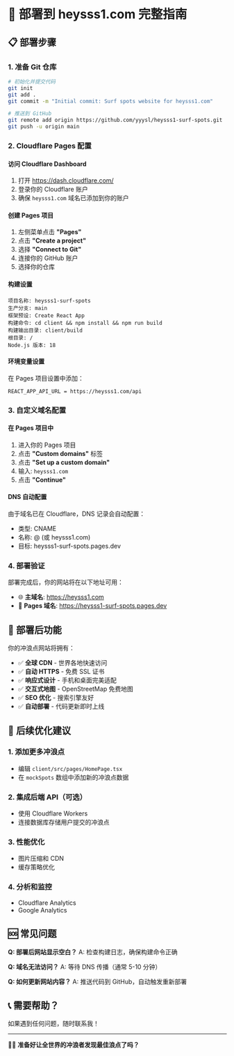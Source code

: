 # 🚀 部署到 heysss1.com 完整指南

## 📋 部署步骤

### 1. 准备 Git 仓库
```bash
# 初始化并提交代码
git init
git add .
git commit -m "Initial commit: Surf spots website for heysss1.com"

# 推送到 GitHub
git remote add origin https://github.com/yyysl/heysss1-surf-spots.git
git push -u origin main
```

### 2. Cloudflare Pages 配置

#### 访问 Cloudflare Dashboard
1. 打开 https://dash.cloudflare.com/
2. 登录你的 Cloudflare 账户
3. 确保 `heysss1.com` 域名已添加到你的账户

#### 创建 Pages 项目
1. 左侧菜单点击 **"Pages"**
2. 点击 **"Create a project"**
3. 选择 **"Connect to Git"**
4. 连接你的 GitHub 账户
5. 选择你的仓库

#### 构建设置
```
项目名称: heysss1-surf-spots
生产分支: main
框架预设: Create React App
构建命令: cd client && npm install && npm run build
构建输出目录: client/build
根目录: /
Node.js 版本: 18
```

#### 环境变量设置
在 Pages 项目设置中添加：
```
REACT_APP_API_URL = https://heysss1.com/api
```

### 3. 自定义域名配置

#### 在 Pages 项目中
1. 进入你的 Pages 项目
2. 点击 **"Custom domains"** 标签
3. 点击 **"Set up a custom domain"**
4. 输入: `heysss1.com`
5. 点击 **"Continue"**

#### DNS 自动配置
由于域名已在 Cloudflare，DNS 记录会自动配置：
- 类型: CNAME
- 名称: @ (或 heysss1.com)
- 目标: heysss1-surf-spots.pages.dev

### 4. 部署验证

部署完成后，你的网站将在以下地址可用：
- 🌐 **主域名**: https://heysss1.com
- 🔗 **Pages 域名**: https://heysss1-surf-spots.pages.dev

## 🎉 部署后功能

你的冲浪点网站将拥有：
- ✅ **全球 CDN** - 世界各地快速访问
- ✅ **自动 HTTPS** - 免费 SSL 证书
- ✅ **响应式设计** - 手机和桌面完美适配
- ✅ **交互式地图** - OpenStreetMap 免费地图
- ✅ **SEO 优化** - 搜索引擎友好
- ✅ **自动部署** - 代码更新即时上线

## 🔧 后续优化建议

### 1. 添加更多冲浪点
- 编辑 `client/src/pages/HomePage.tsx`
- 在 `mockSpots` 数组中添加新的冲浪点数据

### 2. 集成后端 API（可选）
- 使用 Cloudflare Workers
- 连接数据库存储用户提交的冲浪点

### 3. 性能优化
- 图片压缩和 CDN
- 缓存策略优化

### 4. 分析和监控
- Cloudflare Analytics
- Google Analytics

## 🆘 常见问题

**Q: 部署后网站显示空白？**
A: 检查构建日志，确保构建命令正确

**Q: 域名无法访问？**
A: 等待 DNS 传播（通常 5-10 分钟）

**Q: 如何更新网站内容？**
A: 推送代码到 GitHub，自动触发重新部署

## 📞 需要帮助？

如果遇到任何问题，随时联系我！

---

🏄‍♂️ **准备好让全世界的冲浪者发现最佳浪点了吗？**